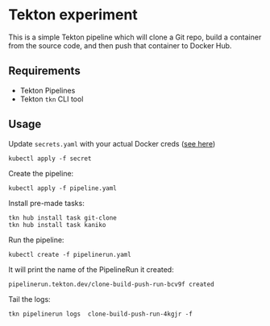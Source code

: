 # Tekton experiment

This is a simple Tekton pipeline which will clone a Git repo, build a container
from the source code, and then push that container to Docker Hub.

## Requirements

- Tekton Pipelines
- Tekton `tkn` CLI tool

## Usage

Update `secrets.yaml` with your actual Docker creds ([see here](https://kubernetes.io/docs/tasks/configure-pod-container/pull-image-private-registry/))

```
kubectl apply -f secret
```

Create the pipeline:

```
kubectl apply -f pipeline.yaml
```

Install pre-made tasks:

```
tkn hub install task git-clone
tkn hub install task kaniko
```

Run the pipeline:

```
kubectl create -f pipelinerun.yaml
```

It will print the name of the PipelineRun it created:

```
pipelinerun.tekton.dev/clone-build-push-run-bcv9f created
```

Tail the logs:

```
tkn pipelinerun logs  clone-build-push-run-4kgjr -f
```